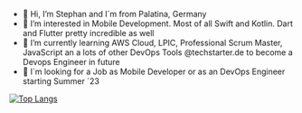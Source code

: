 - 👋 Hi, I’m Stephan and I´m from Palatina, Germany 
- 🫶 I’m interested in Mobile Development. Most of all Swift and Kotlin. Dart and Flutter pretty incredible as well
- 🚀 I’m currently learning AWS Cloud, LPIC, Professional Scrum Master, JavaScript an a lots of other DevOps Tools @techstarter.de to become a Devops Engineer in future
- 👀 I´m looking for a Job as Mobile Developer or as an DevOps Engineer starting Summer ´23 

<!---
brewdiHQ/brewdiHQ is a ✨ special ✨ repository because its `README.md` (this file) appears on your GitHub profile.
You can click the Preview link to take a look at your changes.
--->


[![Top Langs](https://github-readme-stats.vercel.app/api/top-langs/?username=brewdiHQ&layout=compact&theme=codeSTACKr&&bg_color=0D1017)](https://github.com/brewdiHQ/github-readme-stats)
